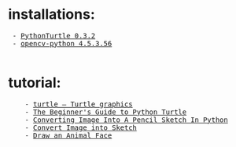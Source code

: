 <h1> installations: </h1>
<pre>
 - <a href="https://pypi.org/project/PythonTurtle/">PythonTurtle 0.3.2</a>
 - <a href="https://pypi.org/project/opencv-python/">opencv-python 4.5.3.56</a>
 </pre>
 
<h1> tutorial: </h1>
<pre>
    - <a href="https://docs.python.org/3/library/turtle.html">turtle — Turtle graphics</a>
    - <a href="https://realpython.com/beginners-guide-python-turtle/#:~:text=turtle%20is%20a%20pre%2Dinstalled,gives%20the%20library%20its%20name.&text=Most%20developers%20use%20turtle%20to,create%20designs%2C%20and%20make%20images.">The Beginner's Guide to Python Turtle</a>
    - <a href="https://analyticsindiamag.com/converting-image-into-a-pencil-sketch-in-python/">Converting Image Into A Pencil Sketch In Python</a>
    - <a href="https://www.geeksforgeeks.org/convert-image-into-sketch/">Convert Image into Sketch</a>
    - <a href="https://junilearning.com/blog/coding-projects/python-draw-an-animal-face/">Draw an Animal Face</a>
  
</pre>
